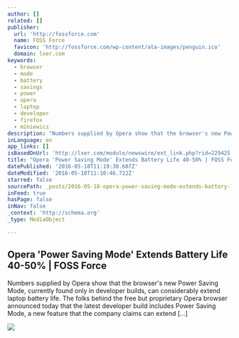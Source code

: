 ```yaml
---
author: []
related: []
publisher:
  url: 'http://fossforce.com'
  name: FOSS Force
  favicon: 'http://fossforce.com/wp-content/ata-images/penguin.ico'
  domain: lxer.com
keywords:
  - browser
  - mode
  - battery
  - savings
  - power
  - opera
  - laptop
  - developer
  - firefox
  - miniewicz
description: "Numbers supplied by Opera show that the browser's new Power Saving Mode, currently found only in developer builds, can considerably extend laptop battery life. The folks behind the free but proprietary Opera browser announced today that the latest developer build includes Power Saving Mode, a new feature that the company claims can extend [...]"
inLanguage: en
app_links: []
isBasedOnUrl: 'http://lxer.com/module/newswire/ext_link.php?rid=229425'
title: "Opera 'Power Saving Mode' Extends Battery Life 40-50% | FOSS Force"
datePublished: '2016-05-18T11:19:30.607Z'
dateModified: '2016-05-18T11:10:46.722Z'
starred: false
sourcePath: _posts/2016-05-18-opera-power-saving-mode-extends-battery-life-40-50-or-foss.md
inFeed: true
hasPage: false
inNav: false
_context: 'http://schema.org'
_type: MediaObject

---
```

<article style=""><h1>Opera 'Power Saving Mode' Extends Battery Life 40-50% | FOSS Force</h1><p>Numbers supplied by Opera show that the browser's new Power Saving Mode, currently found only in developer builds, can considerably extend laptop battery life. The folks behind the free but proprietary Opera browser announced today that the latest developer build includes Power Saving Mode, a new feature that the company claims can extend [...]</p><img src="http://fossforce.com/wp-content/uploads/2016/05/opera-powersaver-info1.png" /></article>